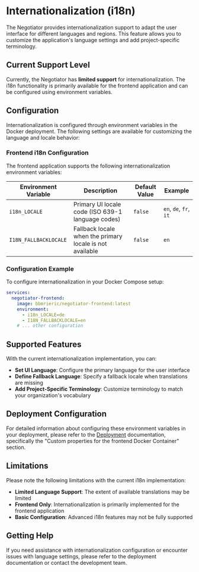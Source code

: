 # Internationalization (i18n)

The Negotiator provides internationalization support to adapt the user interface for different languages and regions. This feature allows you to customize the application's language settings and add project-specific terminology.

## Current Support Level

Currently, the Negotiator has **limited support** for internationalization. The i18n functionality is primarily available for the frontend application and can be configured using environment variables.

## Configuration

Internationalization is configured through environment variables in the Docker deployment. The following settings are available for customizing the language and locale behavior:

### Frontend i18n Configuration

The frontend application supports the following internationalization environment variables:

| Environment Variable | Description | Default Value | Example |
|---------------------|-------------|---------------|---------|
| `i18n_LOCALE` | Primary UI locale code (ISO 639-1 language codes) | `false` | `en`, `de`, `fr`, `it` |
| `I18N_FALLBACKLOCALE` | Fallback locale when the primary locale is not available | `false` | `en` |

### Configuration Example

To configure internationalization in your Docker Compose setup:

```yaml
services:
  negotiator-frontend:
    image: bbmrieric/negotiator-frontend:latest
    environment:
      - i18n_LOCALE=de
      - I18N_FALLBACKLOCALE=en
    # ... other configuration
```

## Supported Features

With the current internationalization implementation, you can:

- **Set UI Language**: Configure the primary language for the user interface
- **Define Fallback Language**: Specify a fallback locale when translations are missing
- **Add Project-Specific Terminology**: Customize terminology to match your organization's vocabulary

## Deployment Configuration

For detailed information about configuring these environment variables in your deployment, please refer to the [Deployment](/deployment) documentation, specifically the "Custom properties for the frontend Docker Container" section.

## Limitations

Please note the following limitations with the current i18n implementation:

- **Limited Language Support**: The extent of available translations may be limited
- **Frontend Only**: Internationalization is primarily implemented for the frontend application
- **Basic Configuration**: Advanced i18n features may not be fully supported

## Getting Help

If you need assistance with internationalization configuration or encounter issues with language settings, please refer to the deployment documentation or contact the development team.
